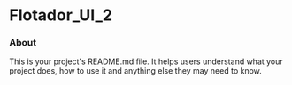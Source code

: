 Flotador_UI_2
=============

### About

This is your project's README.md file. It helps users understand what your
project does, how to use it and anything else they may need to know.